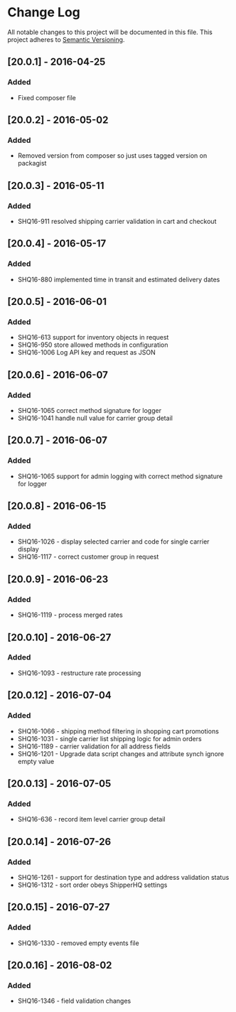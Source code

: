 # Change Log
All notable changes to this project will be documented in this file.
This project adheres to [Semantic Versioning](http://semver.org/).

## [20.0.1] - 2016-04-25
### Added
- Fixed composer file

## [20.0.2] - 2016-05-02
### Added
- Removed version from composer so just uses tagged version on packagist

## [20.0.3] - 2016-05-11
### Added
- SHQ16-911 resolved shipping carrier validation in cart and checkout

## [20.0.4] - 2016-05-17
### Added
- SHQ16-880 implemented time in transit and estimated delivery dates

## [20.0.5] - 2016-06-01
### Added
- SHQ16-613 support for inventory objects in request
- SHQ16-950 store allowed methods in configuration
- SHQ16-1006 Log API key and request as JSON

## [20.0.6] - 2016-06-07
### Added
- SHQ16-1065 correct method signature for logger
- SHQ16-1041 handle null value for carrier group detail

## [20.0.7] - 2016-06-07
### Added
- SHQ16-1065 support for admin logging with correct method signature for logger

## [20.0.8] - 2016-06-15
### Added
- SHQ16-1026 - display selected carrier and code for single carrier display
- SHQ16-1117 - correct customer group in request

## [20.0.9] - 2016-06-23
### Added
- SHQ16-1119 - process merged rates

## [20.0.10] - 2016-06-27
### Added
- SHQ16-1093 - restructure rate processing

## [20.0.12] - 2016-07-04
### Added
- SHQ16-1066 - shipping method filtering in shopping cart promotions
- SHQ16-1031 - single carrier list shipping logic for admin orders
- SHQ16-1189 - carrier validation for all address fields
- SHQ16-1201 - Upgrade data script changes and attribute synch ignore empty value

## [20.0.13] - 2016-07-05
### Added
- SHQ16-636 - record item level carrier group detail

## [20.0.14] - 2016-07-26
### Added
- SHQ16-1261 - support for destination type and address validation status
- SHQ16-1312 - sort order obeys ShipperHQ settings

## [20.0.15] - 2016-07-27
### Added
- SHQ16-1330 - removed empty events file

## [20.0.16] - 2016-08-02
### Added
- SHQ16-1346 - field validation changes
